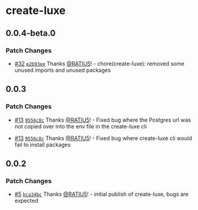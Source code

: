 # create-luxe


## 0.0.4-beta.0

### Patch Changes

- [#32](https://github.com/luxeCMS/luxe/pull/32) [`e2b93ee`](https://github.com/luxeCMS/luxe/commit/e2b93ee36f64c7228c85c11e91ab5be97635c4cb) Thanks [@RATIU5](https://github.com/RATIU5)! - chore(create-luxe): removed some unused imports and unused packages

## 0.0.3

### Patch Changes

- [#13](https://github.com/luxeCMS/luxe/pull/13) [`9556c8c`](https://github.com/luxeCMS/luxe/commit/9556c8c1dcec28b0cdbfab0614330113b65e1668) Thanks [@RATIU5](https://github.com/RATIU5)! - Fixed bug where the Postgres url was not copied over into the env file in the create-luxe cli

- [#13](https://github.com/luxeCMS/luxe/pull/13) [`9556c8c`](https://github.com/luxeCMS/luxe/commit/9556c8c1dcec28b0cdbfab0614330113b65e1668) Thanks [@RATIU5](https://github.com/RATIU5)! - Fixed bug where create-luxe cli would fail to install packages

## 0.0.2

### Patch Changes

- [#5](https://github.com/luxeCMS/luxe/pull/5) [`bca34bc`](https://github.com/luxeCMS/luxe/commit/bca34bcd92b2007cf9e62f4a48e85910844e1368) Thanks [@RATIU5](https://github.com/RATIU5)! - initial publish of create-luxe, bugs are expected
